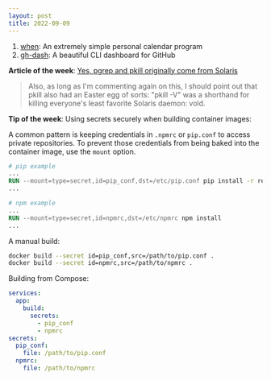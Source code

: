 ```yaml
---
layout: post
title: 2022-09-09
---
```


1. [when](https://github.com/bcrowell/when): An extremely simple personal calendar program
2. [gh-dash](https://github.com/dlvhdr/gh-dash): A beautiful CLI dashboard for GitHub

**Article of the week**: [Yes, pgrep and pkill originally come from Solaris](https://news.ycombinator.com/item?id=4306515)

> Also, as long as I'm commenting again on this, I should point out that pkill also had an Easter egg of sorts: "pkill -V" was a shorthand for killing everyone's least favorite Solaris daemon: vold.

**Tip of the week**: Using secrets securely when building container images:

A common pattern is keeping credentials in `.npmrc` or `pip.conf` to access private repositories. To prevent those credentials from being baked into the container image, use the `mount` option.

```Dockerfile
# pip example
...
RUN --mount=type=secret,id=pip_conf,dst=/etc/pip.conf pip install -r requirements.txt
...

# npm example
...
RUN --mount=type=secret,id=npmrc,dst=/etc/npmrc npm install
...
```

A manual build:

```sh
docker build --secret id=pip_conf,src=/path/to/pip.conf .
docker build --secret id=npmrc,src=/path/to/npmrc .
```

Building from Compose:

```yaml
services:
  app:
    build:
      secrets:
        - pip_conf
        - npmrc
secrets:
  pip_conf:
    file: /path/to/pip.conf
  npmrc:
    file: /path/to/npmrc
```
